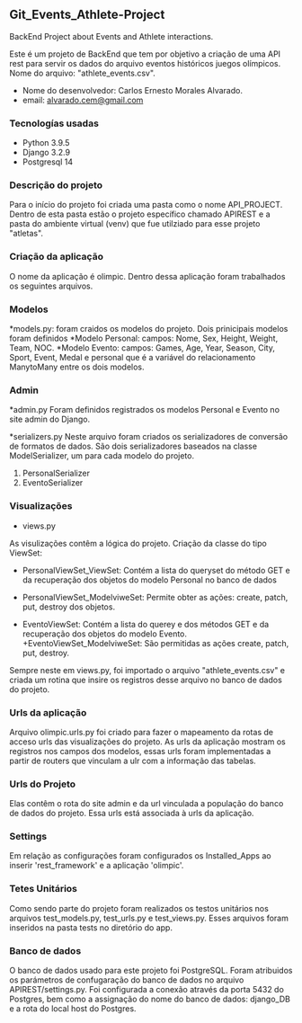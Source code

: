 ## Git_Events_Athlete-Project
BackEnd Project about Events and Athlete interactions.

Este é um projeto de BackEnd que tem por objetivo a criação de uma
API rest para servir os dados do arquivo eventos históricos juegos olímpicos.
Nome do arquivo: "athlete_events.csv".

+ Nome do desenvolvedor: Carlos Ernesto Morales Alvarado.
+ email: alvarado.cem@gmail.com

### Tecnologías usadas

* Python 3.9.5
* Django 3.2.9
* Postgresql 14

### Descrição do projeto
Para o início do projeto foi criada uma pasta como o nome API_PROJECT. Dentro de esta
pasta estão o projeto específico chamado APIREST e a pasta do ambiente virtual (venv) que fue 
utilziado para esse projeto "atletas".

### Criação da aplicação
O nome da aplicação é olimpic. Dentro dessa aplicação foram trabalhados os seguintes 
arquivos.

### Modelos
*models.py: 
foram craidos os modelos do projeto. Dois prinicipais modelos
foram definidos
  *Modelo Personal: campos: Nome, Sex, Height, Weight, Team, NOC. 
  *Modelo Evento: campos: Games, Age, Year, Season, City, Sport, Event, Medal
  e personal que é a variável do relacionamento ManytoMany entre os dois modelos.
 
### Admin
 *admin.py
 Foram definidos registrados os modelos Personal e Evento no site admin do Django.
 
 *serializers.py
 Neste arquivo foram criados os serializadores de conversão de formatos de dados.
 São dois serializadores baseados na classe ModelSerializer, um para cada modelo do projeto.
 1. PersonalSerializer
 2. EventoSerializer
 
### Visualizações
 
 * views.py
 
 As visulizações contêm a lógica do projeto.
 Criação da classe do tipo ViewSet:
 
 + PersonalViewSet_ViewSet:
  Contém a lista do queryset do método GET e da recuperação dos objetos do modelo Personal no banco de dados
 + PersonalViewSet_ModelviweSet:
 Permite obter as ações: create, patch, put, destroy dos objetos.
 
 + EventoViewSet:
 Contém a lista do querey e dos métodos GET e da recuperação dos objetos do modelo Evento.
 +EventoViewSet_ModelviweSet:
 São permitidas as ações create, patch, put, destroy.
 
 Sempre neste em views.py, foi importado o arquivo "athlete_events.csv" e criada um rotina que insire os 
 registros desse arquivo no banco de dados do projeto.
 
 ### Urls da aplicação
 Arquivo olimpic.urls.py foi criado para fazer o mapeamento da rotas de acceso urls das visualizações do
 projeto. As urls da aplicação mostram os registros nos campos dos modelos, essas urls foram implementadas
 a partir de routers que vinculam a ulr com a informação das tabelas.
 
 ### Urls do Projeto
 Elas contêm o rota do site admin e da url vinculada a população do banco de dados do projeto.
 Essa urls está associada à urls da aplicação.
 
 ### Settings
 
 Em relação as configurações foram configurados os Installed_Apps ao inserir 'rest_framework' e a aplicação
 'olimpic'.
 
 ### Tetes Unitários
  Como sendo parte do projeto foram realizados os testos unitários nos arquivos test_models.py, test_urls.py e 
  test_views.py. Esses arquivos foram inseridos na pasta tests no diretório do app.

 ### Banco de dados
 O banco de dados usado para este projeto foi PostgreSQL. Foram atribuidos os parámetros de confugaração do banco de dados
 no arquivo APIREST/settings.py. Foi configurada a conexão através da porta 5432 do Postgres, bem como a assignação do nome do banco de dados: django_DB e a rota do local host do Postgres. 
 
 
 
 











